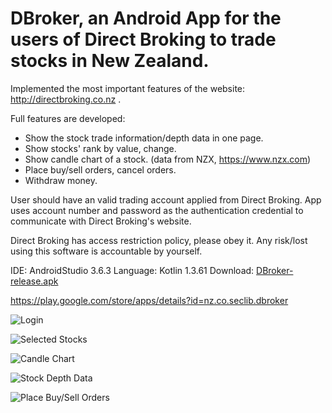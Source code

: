 # DBroker, an Android App for the users of Direct Broking to trade stocks in New Zealand. 
Implemented the most important features of the website: http://directbroking.co.nz .

Full features are developed:
* Show the stock trade information/depth data in one page.
* Show stocks' rank by value, change.
* Show candle chart of a stock. (data from NZX, https://www.nzx.com)
* Place buy/sell orders, cancel orders.
* Withdraw money.

User should have an valid trading account applied from Direct Broking.
App uses account number and password as the authentication credential to communicate with Direct Broking's website.

Direct Broking has access restriction policy, please obey it. 
Any risk/lost using this software is accountable by yourself.

IDE: AndroidStudio 3.6.3
Language: Kotlin 1.3.61
Download: [DBroker-release.apk](https://github.com/NZSpark/DBroker/raw/master/app/release/DBroker-release-6.0.apk)

https://play.google.com/store/apps/details?id=nz.co.seclib.dbroker




![Login](https://github.com/NZSpark/DBroker/blob/master/snapshot/Login.png)


![Selected Stocks](https://github.com/NZSpark/DBroker/blob/master/snapshot/SelectedStocksList.png)


![Candle Chart](https://github.com/NZSpark/DBroker/blob/master/snapshot/StockCandleChart.png)


![Stock Depth Data](https://github.com/NZSpark/DBroker/blob/master/snapshot/StockInfoInOnePage.png)


![Place Buy/Sell Orders](https://github.com/NZSpark/DBroker/blob/master/snapshot/PlaceBuySellOrders.png)


